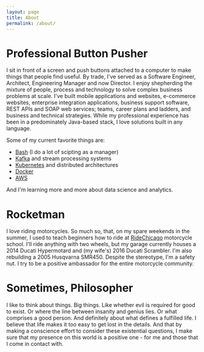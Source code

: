 ```yaml
---
layout: page
title: About
permalink: /about/
---
```


# Professional Button Pusher
I sit in front of a screen and push buttons attached to a computer to make things that people find useful.
By trade, I've served as a Software Engineer, Architect, Engineering Manager and now Director.
I enjoy shepherding the mixture of people, process and technology to solve complex business problems at scale.
I've built mobile applications and websites, e-commerce websites, enterprise integration applications, business support software, REST APIs and SOAP web services; teams, career plans and ladders, and business and technical strategies.
While my professional experience has been in a predominately Java-based stack, I love solutions built in any language.
 
Some of my current favorite things are:

- [Bash][] (I do a lot of scipting as a manager)
- [Kafka][] and stream processing systems 
- [Kubernetes][] and distributed architectures
- [Docker][]
- [AWS][]

And I'm learning more and more about data science and analytics.

# Rocketman
I love riding motorcycles.
So much so, that, on my spare weekends in the summer, I used to teach beginners how to ride at [RideChicago][] motorcycle school.
I'll ride anything with two wheels, but my garage currently houses a 2014 Ducati Hypermotard and (my wife's) 2016 Ducati Scrambler.
I'm also rebuilding a 2005 Husqvarna SMR450.
Despite the stereotype, I'm a safety nut.
I try to be a positive ambassador for the entire motorcycle community.

# Sometimes, Philosopher
I like to think about things.
Big things.
Like whether evil is required for good to exist.
Or where the line between insanity and genius lies.
Or what comprises a good person.
And definitely about what defines a fulfilled life.
I believe that life makes it too easy to get lost in the details.
And that by making a conscience effort to consider these existential questions, I make sure that my presence on this world is a positive one - for me and those that I come in contact with.

[bash]: https://www.gnu.org/software/bash/manual/bash.html
[kafka]: http://kafka.apache.org
[kubernetes]: https://kubernetes.io/
[docker]: http://www.docker.com
[aws]: https://aws.amazon.com/
[ridechicago]: http://ridechicago.com
